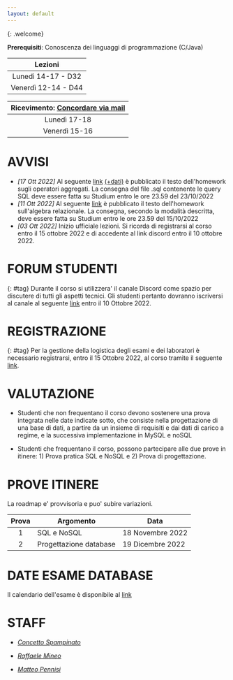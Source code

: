 ```yaml
---
layout: default
---
```

{: .welcome} 


**Prerequisiti**: Conoscenza dei linguaggi di programmazione (C/Java)  

| **Lezioni**     |
| :----------:    |
| Lunedì 14-17  - D32  | 
| Venerdì 12-14 - D44  | 



| **Ricevimento**: [Concordare via mail](#staff)      |
| :----------:   |
| Lunedì 17-18   | 
| Venerdì 15-16  | 


# AVVISI
- *[17 Ott 2022]* Al seguente [link](https://drive.google.com/file/d/1ft-fxOpp31ONrp2tC7mzMaXYy0HpkkB7/view?usp=sharing) [(+dati)](https://drive.google.com/file/d/1B3x7M0oJwgYu4Gzf-vE2RZdjXJ87JlXW/view?usp=sharing) è pubblicato il testo dell'homework sugli operatori aggregati. La consegna del file .sql contenente le query SQL deve essere fatta su Studium entro le ore 23.59 del 23/10/2022
- *[11 Ott 2022]* Al seguente [link](https://drive.google.com/file/d/18ktpSfI02fh0agXa_MiZqlxjJWuY0vVO/view?usp=sharing) è pubblicato il testo dell'homework sull'algebra relazionale. La consegna, secondo la modalità descritta, deve essere fatta su Studium entro le ore 23.59 del 15/10/2022
- *[03 Ott 2022]* Inizio ufficiale lezioni. Si ricorda di registrarsi al corso entro il 15 ottobre 2022 e di accedente al link discord entro il 10 ottobre 2022. 

# FORUM STUDENTI
{: #tag}
Durante il corso si utilizzera' il canale Discord come spazio per discutere di tutti gli aspetti tecnici. Gli studenti pertanto dovranno iscriversi al canale al seguente [link](https://discord.gg/wGUg7JkS) entro il 10 Ottobre 2022.

# REGISTRAZIONE
{: #tag}
Per la gestione della logistica degli esami e dei laboratori è necessario registrarsi, entro il 15 Ottobre 2022, al corso tramite il seguente  [link](https://forms.gle/fchUuCLj5oRhawYk7).

# VALUTAZIONE

- Studenti che non frequentano il corso devono sostenere una prova integrata nelle date indicate sotto, che consiste nella progettazione di una base di dati, a partire da un insieme di requisiti e dai dati di carico a regime, e la successiva implementazione in MySQL e noSQL

- Studenti che frequentano il corso, possono partecipare alle due prove in itinere: 1) Prova pratica SQL e NoSQL e 2) Prova di progettazione.


# PROVE ITINERE 
La roadmap e' provvisoria e puo' subire variazioni.

| Prova    | Argomento          | Data    |
| :-------:| ------------------ | ---------------|
| 1     | SQL e NoSQL         | 18 Novembre 2022  |
| 2     | Progettazione database       | 19 Dicembre 2022   |

# DATE ESAME DATABASE
Il calendario dell'esame è disponibile al [link](https://www.dieei.unict.it/sites/default/files/files/CalendarioEsami_L8INF_2022-2023_delibera.pdf)


# STAFF

- *[Concetto Spampinato](mailto:cspampin@dieei.unict.it)*

- *[Raffaele Mineo](mailto:raffaele.mineo@unicampus.it)*

- *[Matteo Pennisi](mailto:matteo.pennisi@unicampus.it)*


[404]: /web-programming-course/fallback
